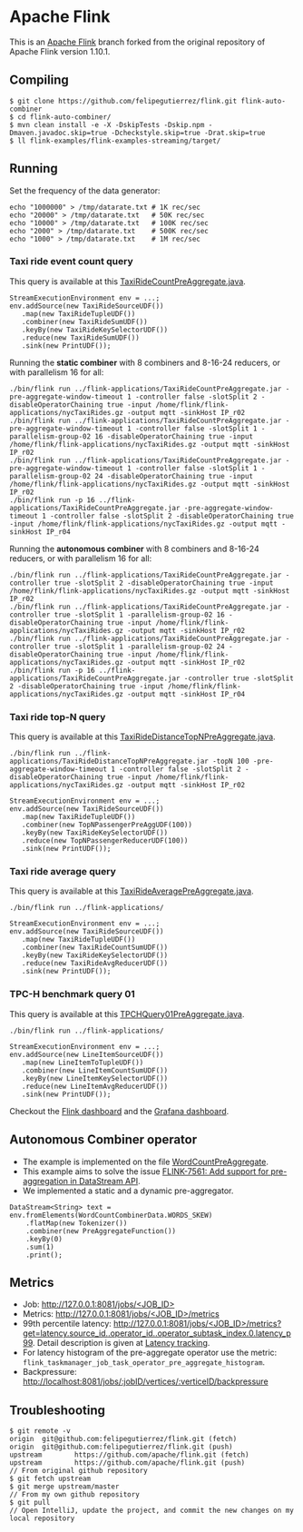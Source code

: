 # Apache Flink

This is an [Apache Flink](https://github.com/apache/flink) branch forked from the original repository of Apache Flink version 1.10.1.

## Compiling

```
$ git clone https://github.com/felipegutierrez/flink.git flink-auto-combiner
$ cd flink-auto-combiner/
$ mvn clean install -e -X -DskipTests -Dskip.npm -Dmaven.javadoc.skip=true -Dcheckstyle.skip=true -Drat.skip=true
$ ll flink-examples/flink-examples-streaming/target/
```

## Running

Set the frequency of the data generator:
```
echo "1000000" > /tmp/datarate.txt # 1K rec/sec
echo "20000" > /tmp/datarate.txt   # 50K rec/sec
echo "10000" > /tmp/datarate.txt   # 100K rec/sec
echo "2000" > /tmp/datarate.txt    # 500K rec/sec
echo "1000" > /tmp/datarate.txt    # 1M rec/sec
```
### Taxi ride event count query
This query is available at this [TaxiRideCountPreAggregate.java](flink-examples/flink-examples-streaming/src/main/java/org/apache/flink/streaming/examples/aggregate/TaxiRideCountPreAggregate.java).
```
StreamExecutionEnvironment env = ...;
env.addSource(new TaxiRideSourceUDF())
   .map(new TaxiRideTupleUDF())
   .combiner(new TaxiRideSumUDF())
   .keyBy(new TaxiRideKeySelectorUDF())
   .reduce(new TaxiRideSumUDF())
   .sink(new PrintUDF());
```
Running the **static combiner** with 8 combiners and 8-16-24 reducers, or with parallelism 16 for all:
```
./bin/flink run ../flink-applications/TaxiRideCountPreAggregate.jar -pre-aggregate-window-timeout 1 -controller false -slotSplit 2 -disableOperatorChaining true -input /home/flink/flink-applications/nycTaxiRides.gz -output mqtt -sinkHost IP_r02
./bin/flink run ../flink-applications/TaxiRideCountPreAggregate.jar -pre-aggregate-window-timeout 1 -controller false -slotSplit 1 -parallelism-group-02 16 -disableOperatorChaining true -input /home/flink/flink-applications/nycTaxiRides.gz -output mqtt -sinkHost IP_r02
./bin/flink run ../flink-applications/TaxiRideCountPreAggregate.jar -pre-aggregate-window-timeout 1 -controller false -slotSplit 1 -parallelism-group-02 24 -disableOperatorChaining true -input /home/flink/flink-applications/nycTaxiRides.gz -output mqtt -sinkHost IP_r02
./bin/flink run -p 16 ../flink-applications/TaxiRideCountPreAggregate.jar -pre-aggregate-window-timeout 1 -controller false -slotSplit 2 -disableOperatorChaining true -input /home/flink/flink-applications/nycTaxiRides.gz -output mqtt -sinkHost IP_r04
```
Running the **autonomous combiner** with 8 combiners and 8-16-24 reducers, or with parallelism 16 for all:
```
./bin/flink run ../flink-applications/TaxiRideCountPreAggregate.jar -controller true -slotSplit 2 -disableOperatorChaining true -input /home/flink/flink-applications/nycTaxiRides.gz -output mqtt -sinkHost IP_r02
./bin/flink run ../flink-applications/TaxiRideCountPreAggregate.jar -controller true -slotSplit 1 -parallelism-group-02 16 -disableOperatorChaining true -input /home/flink/flink-applications/nycTaxiRides.gz -output mqtt -sinkHost IP_r02
./bin/flink run ../flink-applications/TaxiRideCountPreAggregate.jar -controller true -slotSplit 1 -parallelism-group-02 24 -disableOperatorChaining true -input /home/flink/flink-applications/nycTaxiRides.gz -output mqtt -sinkHost IP_r02
./bin/flink run -p 16 ../flink-applications/TaxiRideCountPreAggregate.jar -controller true -slotSplit 2 -disableOperatorChaining true -input /home/flink/flink-applications/nycTaxiRides.gz -output mqtt -sinkHost IP_r04
```
### Taxi ride top-N query
This query is available at this [TaxiRideDistanceTopNPreAggregate.java](flink-examples/flink-examples-streaming/src/main/java/org/apache/flink/streaming/examples/aggregate/TaxiRideDistanceTopNPreAggregate.java).
```
./bin/flink run ../flink-applications/TaxiRideDistanceTopNPreAggregate.jar -topN 100 -pre-aggregate-window-timeout 1 -controller false -slotSplit 2 -disableOperatorChaining true -input /home/flink/flink-applications/nycTaxiRides.gz -output mqtt -sinkHost IP_r02
```
```
StreamExecutionEnvironment env = ...;
env.addSource(new TaxiRideSourceUDF())
   .map(new TaxiRideTupleUDF())
   .combiner(new TopNPassengerPreAggUDF(100))
   .keyBy(new TaxiRideKeySelectorUDF())
   .reduce(new TopNPassengerReducerUDF(100))
   .sink(new PrintUDF());
```
### Taxi ride average query
This query is available at this [TaxiRideAveragePreAggregate.java](flink-examples/flink-examples-streaming/src/main/java/org/apache/flink/streaming/examples/aggregate/TaxiRideAveragePreAggregate.java).
```
./bin/flink run ../flink-applications/
```
```
StreamExecutionEnvironment env = ...;
env.addSource(new TaxiRideSourceUDF())
   .map(new TaxiRideTupleUDF())
   .combiner(new TaxiRideCountSumUDF())
   .keyBy(new TaxiRideKeySelectorUDF())
   .reduce(new TaxiRideAvgReducerUDF())
   .sink(new PrintUDF());
```
### TPC-H benchmark query 01
This query is available at this [TPCHQuery01PreAggregate.java](flink-examples/flink-examples-streaming/src/main/java/org/apache/flink/streaming/examples/aggregate/TPCHQuery01PreAggregate.java).
```
./bin/flink run ../flink-applications/
```
```
StreamExecutionEnvironment env = ...;
env.addSource(new LineItemSourceUDF())
   .map(new LineItemToTupleUDF())
   .combiner(new LineItemCountSumUDF())
   .keyBy(new LineItemKeySelectorUDF())
   .reduce(new LineItemAvgReducerUDF())
   .sink(new PrintUDF());
```

Checkout the [Flink dashboard](http://127.0.0.1:8081/) and the [Grafana dashboard](http://127.0.0.1:3000/).

## Autonomous Combiner operator
 - The example is implemented on the file [WordCountPreAggregate](flink-examples/flink-examples-streaming/src/main/java/org/apache/flink/streaming/examples/aggregate/WordCountPreAggregate.java).
 - This example aims to solve the issue [FLINK-7561: Add support for pre-aggregation in DataStream API](https://issues.apache.org/jira/browse/FLINK-7561).
 - We implemented a static and a dynamic pre-aggregator.

```
DataStream<String> text = env.fromElements(WordCountCombinerData.WORDS_SKEW)
	.flatMap(new Tokenizer())
	.combiner(new PreAggregateFunction())
	.keyBy(0)
	.sum(1)
	.print();
```

## Metrics

 - Job: [http://127.0.0.1:8081/jobs/<JOB_ID>](http://127.0.0.1:8081/jobs/<JOB_ID>)
 - Metrics: [http://127.0.0.1:8081/jobs/<JOB_ID>/metrics](http://127.0.0.1:8081/jobs/<JOB_ID>/metrics)
 - 99th percentile latency: [http://127.0.0.1:8081/jobs/<JOB_ID>/metrics?get=latency.source_id.<ID>.operator_id.<UID>.operator_subtask_index.0.latency_p99](http://127.0.0.1:8081/jobs/<JOB_ID>/metrics?get=latency.source_id.<ID>.operator_id.<UID>.operator_subtask_index.0.latency_p99). Detail description is given at [Latency tracking](https://ci.apache.org/projects/flink/flink-docs-stable/monitoring/metrics.html#latency-tracking).
 - For latency histogram of the pre-aggregate operator use the metric: `flink_taskmanager_job_task_operator_pre_aggregate_histogram`.
 - Backpressure: [http://localhost:8081/jobs/:jobID/vertices/:verticeID/backpressure](http://localhost:8081/jobs/:jobID/vertices/:verticeID/backpressure)

## Troubleshooting
```
$ git remote -v
origin  git@github.com:felipegutierrez/flink.git (fetch)
origin  git@github.com:felipegutierrez/flink.git (push)
upstream        https://github.com/apache/flink.git (fetch)
upstream        https://github.com/apache/flink.git (push)
// From original github repository
$ git fetch upstream
$ git merge upstream/master
// From my own github repository
$ git pull
// Open IntelliJ, update the project, and commit the new changes on my local repository
```


